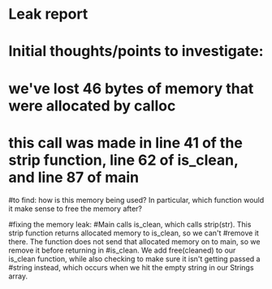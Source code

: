# Leak report

# Initial thoughts/points to investigate:
# we've lost 46 bytes of memory that were allocated by calloc
# this call was made in line 41 of the strip function, line 62 of is_clean, and line 87 of main

#to find: how is this memory being used? In particular, which function would it make sense to free the memory after?

#fixing the memory leak:
#Main calls is_clean, which calls strip(str). This strip function returns allocated memory to is_clean, so we can't 
#remove it there. The function does not send that allocated memory on to main, so we remove it before returning in 
#is_clean. We add free(cleaned) to our is_clean function, while also checking to make sure it isn't getting passed a
#string instead, which occurs when we hit the empty string in our Strings array.
